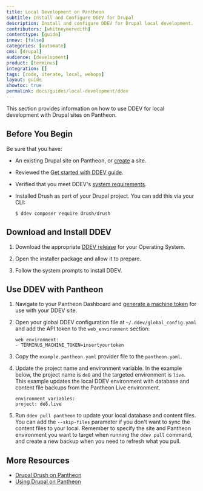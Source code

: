 ```yaml
---
title: Local Development on Pantheon
subtitle: Install and Configure DDEV for Drupal
description: Install and configure DDEV for Drupal local development.
contributors: [whitneymeredith]
contenttype: [guide]
innav: [false]
categories: [automate]
cms: [drupal]
audience: [development]
product: [terminus]
integration: []
tags: [code, iterate, local, webops]
layout: guide
showtoc: true
permalink: docs/guides/local-development/ddev
---
```


This section provides information on how to use DDEV for local development with Drupal sites on Pantheon.

## Before You Begin

Be sure that you have:

- An existing Drupal site on Pantheon, or [create](https://dashboard.pantheon.io/sites/create) a site.
- Reviewed the [Get started with DDEV guide](https://ddev.readthedocs.io/en/latest/).
- Verified that you meet DDEV's [system requirements](https://ddev.readthedocs.io/en/latest/).
- Installed Drush as part of your Drupal project. You can add this via your CLI:

    ```bash{promptUser: user}
    $ ddev composer require drush/drush
    ```

## Download and Install DDEV

1. Download the appropriate [DDEV release](https://ddev.readthedocs.io/en/latest/users/install/ddev-installation/) for your Operating System.

1. Open the installer package and allow it to prepare.

1. Follow the system prompts to install DDEV.

## Use DDEV with Pantheon

1. Navigate to your Pantheon Dashboard and [generate a machine token](/machine-tokens/) for use with your DDEV site.

1. Open your global DDEV configuration file at `~/.ddev/global_config.yaml` and add the API token to the `web_environment` section:

    ```bash{promptUser: user}
    web_environment:
    - TERMINUS_MACHINE_TOKEN=insertyourtoken
    ```

1. Copy the `example.pantheon.yaml` provider file to the `pantheon.yaml`.

1. Update the project name and environment variable. In the example below, the project name is `de8` and the targeted environment is `live`. This example updates the local DDEV environment with database and content file backups from the Pantheon Live environment.

    ```bash{promptUser: user}
    environment_variables:
    project: de8.live
    ```

1. Run `ddev pull pantheon` to update your local database and content files. You can add the `--skip-files` parameter if you don't want to sync the content files to your local. Remember to specify the site and Pantheon environment you want to target when running the `ddev pull` command, and create a new backup when you need to refresh what you pull.

## More Resources

- [Drupal Drush on Pantheon](/guides/drush)
- [Using Drupal on Pantheon](/develop-drupal)